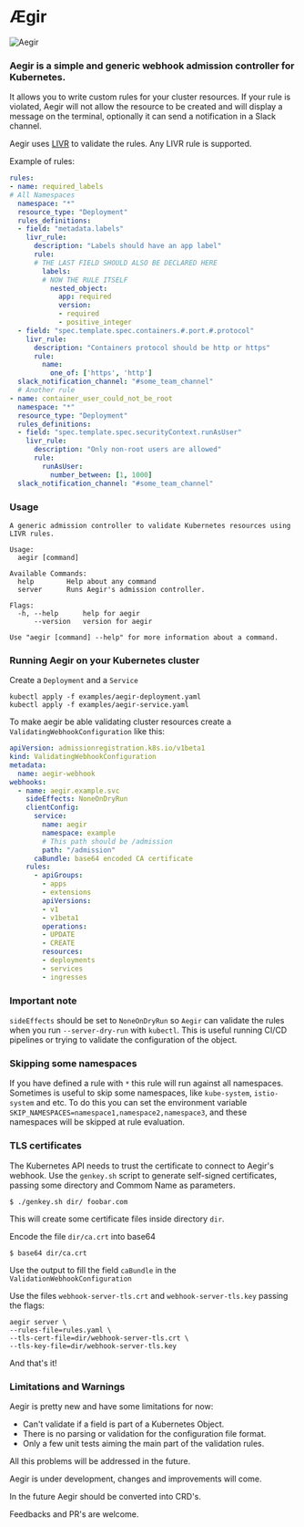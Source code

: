 # Ægir

![Aegir](https://upload.wikimedia.org/wikipedia/commons/9/98/%C3%86gir%2C_ruler_of_the_ocean.jpg)


### Aegir is a simple and generic webhook admission controller for Kubernetes.

It allows you to write custom rules for your cluster resources. If your rule is violated, Aegir will not allow the resource to be created and will display a message on the terminal, optionally it can send a notification in a Slack channel.

Aegir uses [LIVR](http://livr-spec.org) to validate the rules. Any LIVR rule is supported.

Example of rules:

```yaml
rules:
- name: required_labels
# All Namespaces
  namespace: "*"
  resource_type: "Deployment"
  rules_definitions:
  - field: "metadata.labels"
    livr_rule:
      description: "Labels should have an app label"
      rule:
      # THE LAST FIELD SHOULD ALSO BE DECLARED HERE
        labels:
        # NOW THE RULE ITSELF
          nested_object:
            app: required
            version:
            - required
            - positive_integer
  - field: "spec.template.spec.containers.#.port.#.protocol"
    livr_rule:
      description: "Containers protocol should be http or https"
      rule:
        name:
          one_of: ['https', 'http']
  slack_notification_channel: "#some_team_channel"
  # Another rule
- name: container_user_could_not_be_root
  namespace: "*"
  resource_type: "Deployment"
  rules_definitions:
  - field: "spec.template.spec.securityContext.runAsUser"
    livr_rule:
      description: "Only non-root users are allowed"
      rule:
        runAsUser:
          number_between: [1, 1000]
  slack_notification_channel: "#some_team_channel"
  ```

### Usage

```shell
A generic admission controller to validate Kubernetes resources using LIVR rules.

Usage:
  aegir [command]

Available Commands:
  help        Help about any command
  server      Runs Aegir's admission controller.

Flags:
  -h, --help      help for aegir
      --version   version for aegir

Use "aegir [command] --help" for more information about a command.
```

### Running Aegir on your Kubernetes cluster

Create a `Deployment` and a `Service`

```shell
kubectl apply -f examples/aegir-deployment.yaml
kubectl apply -f examples/aegir-service.yaml
```

To make aegir be able validating cluster resources create a `ValidatingWebhookConfiguration` like this:

```yaml
apiVersion: admissionregistration.k8s.io/v1beta1
kind: ValidatingWebhookConfiguration
metadata:
  name: aegir-webhook
webhooks:
  - name: aegir.example.svc
    sideEffects: NoneOnDryRun
    clientConfig:
      service:
        name: aegir
        namespace: example
        # This path should be /admission
        path: "/admission"
      caBundle: base64 encoded CA certificate
    rules:
      - apiGroups:
        - apps
        - extensions
        apiVersions:
        - v1
        - v1beta1
        operations:
        - UPDATE
        - CREATE
        resources:
        - deployments
        - services
        - ingresses
  ```

  ### Important note
  `sideEffects` should be set to `NoneOnDryRun` so `Aegir` can validate the rules when you run `--server-dry-run` with `kubectl`. This is useful
  running CI/CD pipelines or trying to validate the configuration of the object.


### Skipping some namespaces

If you have defined a rule with `*` this rule will run against all namespaces. Sometimes is useful to skip some namespaces, like `kube-system`, `istio-system` and etc.
To do this you can set the environment variable `SKIP_NAMESPACES=namespace1,namespace2,namespace3`, and these namespaces will be skipped at rule evaluation.

### TLS certificates

The Kubernetes API needs to trust the certificate to connect to Aegir's webhook.
Use the `genkey.sh` script to generate self-signed certificates, passing some directory and Commom Name as parameters.

```shell
$ ./genkey.sh dir/ foobar.com
```

This will create some certificate files inside directory `dir`.

Encode the file `dir/ca.crt` into base64

```shell
$ base64 dir/ca.crt
```

Use the output to fill the field `caBundle` in the `ValidationWebhookConfiguration`

Use the files `webhook-server-tls.crt` and `webhook-server-tls.key` passing the flags:
```
aegir server \
--rules-file=rules.yaml \
--tls-cert-file=dir/webhook-server-tls.crt \
--tls-key-file=dir/webhook-server-tls.key
```

And that's it!

### Limitations and Warnings
Aegir is pretty new and have some limitations for now:
- Can't validate if a field is part of a Kubernetes Object.
- There is no parsing or validation for the configuration file format.
- Only a few unit tests aiming the main part of the validation rules.

All this problems will be addressed in the future.

Aegir is under development, changes and improvements will come.

In the future Aegir should be converted into CRD's.

Feedbacks and PR's are welcome.
